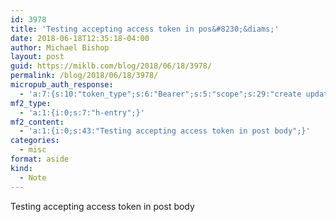 ```yaml
---
id: 3978
title: 'Testing accepting access token in pos&#8230;&diams;'
date: 2018-06-18T12:35:18-04:00
author: Michael Bishop
layout: post
guid: https://miklb.com/blog/2018/06/18/3978/
permalink: /blog/2018/06/18/3978/
micropub_auth_response:
  - 'a:7:{s:10:"token_type";s:6:"Bearer";s:5:"scope";s:29:"create update delete undelete";s:2:"me";s:17:"https://miklb.com";s:9:"issued_by";s:45:"https://miklb.com/wp-json/indieauth/1.0/token";s:9:"client_id";s:23:"https://micropub.rocks/";s:9:"issued_at";i:1527444057;s:4:"user";i:1;}'
mf2_type:
  - 'a:1:{i:0;s:7:"h-entry";}'
mf2_content:
  - 'a:1:{i:0;s:43:"Testing accepting access token in post body";}'
categories:
  - misc
format: aside
kind:
  - Note
---
```

Testing accepting access token in post body